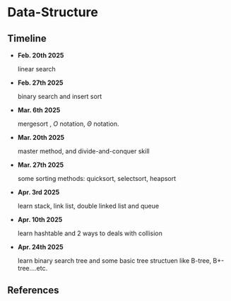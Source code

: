 # Data-Structure

## Timeline

- **Feb. 20th 2025**

    linear search

- **Feb. 27th 2025**

    binary search and insert sort

- **Mar. 6th 2025**

    mergesort , $O$ notation, $\Theta$ notation.

- **Mar. 20th 2025**

    master method, and divide-and-conquer skill

- **Mar. 27th 2025**

    some sorting methods: quicksort, selectsort, heapsort

- **Apr. 3rd 2025**
  
  learn stack, link list, double linked list and queue
  
- **Apr. 10th 2025**
  
  learn hashtable and 2 ways to deals with collision

- **Apr. 24th 2025**

    learn binary search tree and some basic tree structuen like B-tree, B+-tree....etc.
## References

